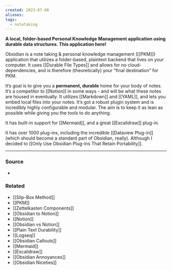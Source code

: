 ```yaml
---
created: 2023-07-08
aliases: 
tags:
  - notetaking
---
```

**A local, folder-based Personal Knowledge Management application using durable data structures. This application here!**

Obsidian is a note taking & personal knowledge management ([[PKM]]) application that utilizes a folder-based, plaintext backend that lives on your computer. It uses [[Durable File Types]] and allows for no cloud-dependencies, and is therefore (theoretically) your “final destination” for PKM.

It’s goal is to give you a **permanent, durable** home for your body of notes. It’s a competitor to [[Notion]] in some ways - and will be what these notes are housed in eventually. It utilizes [[Markdown]] and [[YAML]], and lets you embed local files into your notes. It’s got a robust plugin system and is incredibly highly configurable and modular. The aim is to keep it as lean as possible while giving you the tools to do anything. 

It has built-in support for [[Mermaid]], and a great [[Excalidraw]] plug-in. 

It has over 1000 plug-ins, including the incredible [[Dataview Plug-in]] (which should become a standard part of Obsidian, really). Although I decided to [[Only Use Obsidian Plug-ins That Retain Portability]]. 

---

### Source
- 

### Related
- [[Slip-Box Method]]
- [[PKM]]
- [[Zettelkasten Components]]
- [[Obsidian to Notion]] 
- [[Notion]] 
- [[Obsidian vs Notion]] 
- [[Plain Text Durability]] 
- [[Logseq]]
- [[Obsidian Callouts]]
- [[Mermaid]]
- [[Excalidraw]]
- [[Obsidian Annoyances]]
- [[Obsidian Niceties]]